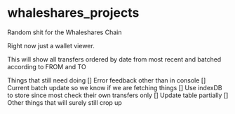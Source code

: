 # whaleshares_projects
Random shit for the Whaleshares Chain

Right now just a wallet viewer.

This will show all transfers ordered by date from most recent and batched according to FROM and TO 

Things that still need doing
[] Error feedback other than in console
[] Current batch update so we know if we are fetching things
[] Use indexDB to store since most check their own transfers only
[] Update table partially
[] Other things that will surely still crop up